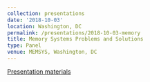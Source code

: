 ```yaml
---
collection: presentations
date: '2018-10-03'
location: Washington, DC
permalink: /presentations/2018-10-03-memory
title: Memory Systems Problems and Solutions
type: Panel
venue: MEMSYS, Washington, DC
---
```


[Presentation materials](https://memsys.io)
